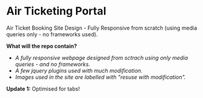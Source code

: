 # Air Ticketing Portal
Air Ticket Booking Site Design - Fully Responsive from scratch (using media queries only - no frameworks used).

<strong>What will the repo contain?</strong>
<ul><em>
<li>A fully responsive webpage designed from sctrach using only media queries - and no frameworks. </li>
<li>A few jquery plugins used with much modification. </li>
<li>Images used in the site are labelled with "resuse with modification". </li>
</em></ul>

<strong>Update 1:</strong> Optimised for tabs!

